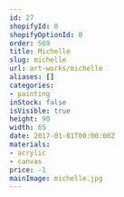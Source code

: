 ```yaml
---
id: 27
shopifyId: 0
shopifyOptionId: 0
order: 569
title: Michelle
slug: michelle
url: art-works/michelle
aliases: []
categories:
- painting
inStock: false
isVisible: true
height: 90
width: 65
date: 2017-01-01T00:00:00Z
materials:
- acrylic
- canvas
price: -1
mainImage: michelle.jpg
---
```

